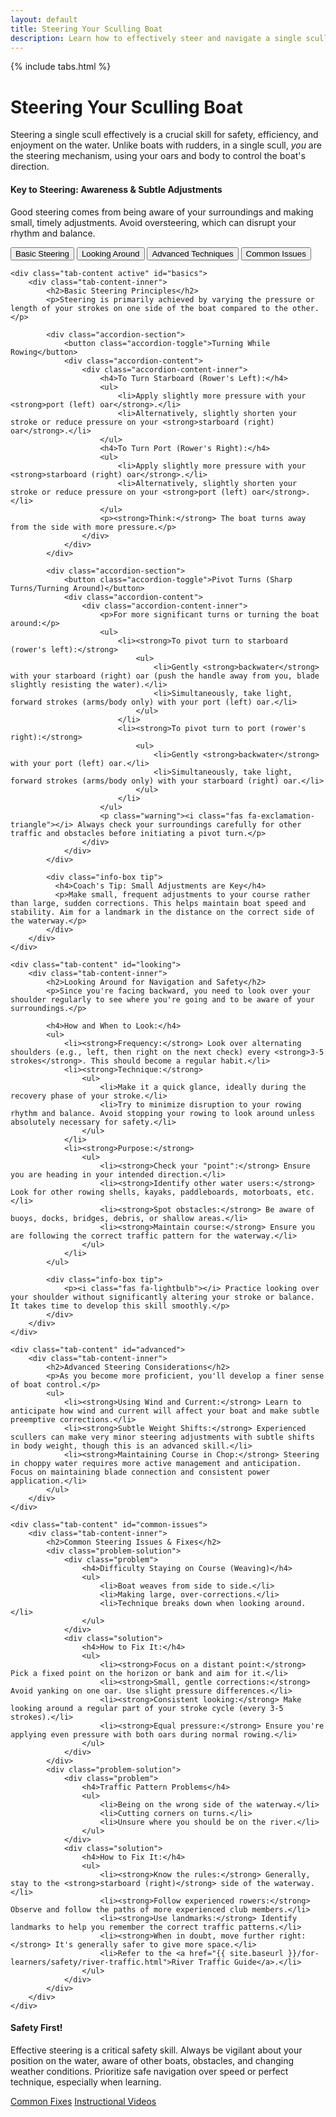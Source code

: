 ```yaml
---
layout: default
title: Steering Your Sculling Boat
description: Learn how to effectively steer and navigate a single scull.
---
```


{% include tabs.html %}

# Steering Your Sculling Boat

Steering a single scull effectively is a crucial skill for safety, efficiency, and enjoyment on the water. Unlike boats with rudders, in a single scull, *you* are the steering mechanism, using your oars and body to control the boat's direction.

<div class="info-box tip">
  <h4>Key to Steering: Awareness & Subtle Adjustments</h4>
  <p>Good steering comes from being aware of your surroundings and making small, timely adjustments. Avoid oversteering, which can disrupt your rhythm and balance.</p>
</div>

<div class="tab-container">
    <div class="tab-nav">
        <button class="tab-link active" data-tab="basics">Basic Steering</button>
        <button class="tab-link" data-tab="looking">Looking Around</button>
        <button class="tab-link" data-tab="advanced">Advanced Techniques</button>
        <button class="tab-link" data-tab="common-issues">Common Issues</button>
    </div>

    <div class="tab-content active" id="basics">
        <div class="tab-content-inner">
            <h2>Basic Steering Principles</h2>
            <p>Steering is primarily achieved by varying the pressure or length of your strokes on one side of the boat compared to the other.</p>

            <div class="accordion-section">
                <button class="accordion-toggle">Turning While Rowing</button>
                <div class="accordion-content">
                    <div class="accordion-content-inner">
                        <h4>To Turn Starboard (Rower's Left):</h4>
                        <ul>
                            <li>Apply slightly more pressure with your <strong>port (left) oar</strong>.</li>
                            <li>Alternatively, slightly shorten your stroke or reduce pressure on your <strong>starboard (right) oar</strong>.</li>
                        </ul>
                        <h4>To Turn Port (Rower's Right):</h4>
                        <ul>
                            <li>Apply slightly more pressure with your <strong>starboard (right) oar</strong>.</li>
                            <li>Alternatively, slightly shorten your stroke or reduce pressure on your <strong>port (left) oar</strong>.</li>
                        </ul>
                        <p><strong>Think:</strong> The boat turns away from the side with more pressure.</p>
                    </div>
                </div>
            </div>

            <div class="accordion-section">
                <button class="accordion-toggle">Pivot Turns (Sharp Turns/Turning Around)</button>
                <div class="accordion-content">
                    <div class="accordion-content-inner">
                        <p>For more significant turns or turning the boat around:</p>
                        <ul>
                            <li><strong>To pivot turn to starboard (rower's left):</strong>
                                <ul>
                                    <li>Gently <strong>backwater</strong> with your starboard (right) oar (push the handle away from you, blade slightly resisting the water).</li>
                                    <li>Simultaneously, take light, forward strokes (arms/body only) with your port (left) oar.</li>
                                </ul>
                            </li>
                            <li><strong>To pivot turn to port (rower's right):</strong>
                                <ul>
                                    <li>Gently <strong>backwater</strong> with your port (left) oar.</li>
                                    <li>Simultaneously, take light, forward strokes (arms/body only) with your starboard (right) oar.</li>
                                </ul>
                            </li>
                        </ul>
                        <p class="warning"><i class="fas fa-exclamation-triangle"></i> Always check your surroundings carefully for other traffic and obstacles before initiating a pivot turn.</p>
                    </div>
                </div>
            </div>
            
            <div class="info-box tip">
              <h4>Coach's Tip: Small Adjustments are Key</h4>
              <p>Make small, frequent adjustments to your course rather than large, sudden corrections. This helps maintain boat speed and stability. Aim for a landmark in the distance on the correct side of the waterway.</p>
            </div>
        </div>
    </div>

    <div class="tab-content" id="looking">
        <div class="tab-content-inner">
            <h2>Looking Around for Navigation and Safety</h2>
            <p>Since you're facing backward, you need to look over your shoulder regularly to see where you're going and to be aware of your surroundings.</p>
            
            <h4>How and When to Look:</h4>
            <ul>
                <li><strong>Frequency:</strong> Look over alternating shoulders (e.g., left, then right on the next check) every <strong>3-5 strokes</strong>. This should become a regular habit.</li>
                <li><strong>Technique:</strong>
                    <ul>
                        <li>Make it a quick glance, ideally during the recovery phase of your stroke.</li>
                        <li>Try to minimize disruption to your rowing rhythm and balance. Avoid stopping your rowing to look around unless absolutely necessary for safety.</li>
                    </ul>
                </li>
                <li><strong>Purpose:</strong>
                    <ul>
                        <li><strong>Check your "point":</strong> Ensure you are heading in your intended direction.</li>
                        <li><strong>Identify other water users:</strong> Look for other rowing shells, kayaks, paddleboards, motorboats, etc.</li>
                        <li><strong>Spot obstacles:</strong> Be aware of buoys, docks, bridges, debris, or shallow areas.</li>
                        <li><strong>Maintain course:</strong> Ensure you are following the correct traffic pattern for the waterway.</li>
                    </ul>
                </li>
            </ul>

            <div class="info-box tip">
                <p><i class="fas fa-lightbulb"></i> Practice looking over your shoulder without significantly altering your stroke or balance. It takes time to develop this skill smoothly.</p>
            </div>
        </div>
    </div>

    <div class="tab-content" id="advanced">
        <div class="tab-content-inner">
            <h2>Advanced Steering Considerations</h2>
            <p>As you become more proficient, you'll develop a finer sense of boat control.</p>
            <ul>
                <li><strong>Using Wind and Current:</strong> Learn to anticipate how wind and current will affect your boat and make subtle preemptive corrections.</li>
                <li><strong>Subtle Weight Shifts:</strong> Experienced scullers can make very minor steering adjustments with subtle shifts in body weight, though this is an advanced skill.</li>
                <li><strong>Maintaining Course in Chop:</strong> Steering in choppy water requires more active management and anticipation. Focus on maintaining blade connection and consistent power application.</li>
            </ul>
        </div>
    </div>

    <div class="tab-content" id="common-issues">
        <div class="tab-content-inner">
            <h2>Common Steering Issues & Fixes</h2>
            <div class="problem-solution">
                <div class="problem">
                    <h4>Difficulty Staying on Course (Weaving)</h4>
                    <ul>
                        <li>Boat weaves from side to side.</li>
                        <li>Making large, over-corrections.</li>
                        <li>Technique breaks down when looking around.</li>
                    </ul>
                </div>
                <div class="solution">
                    <h4>How to Fix It:</h4>
                    <ul>
                        <li><strong>Focus on a distant point:</strong> Pick a fixed point on the horizon or bank and aim for it.</li>
                        <li><strong>Small, gentle corrections:</strong> Avoid yanking on one oar. Use slight pressure differences.</li>
                        <li><strong>Consistent looking:</strong> Make looking around a regular part of your stroke cycle (every 3-5 strokes).</li>
                        <li><strong>Equal pressure:</strong> Ensure you're applying even pressure with both oars during normal rowing.</li>
                    </ul>
                </div>
            </div>
            <div class="problem-solution">
                <div class="problem">
                    <h4>Traffic Pattern Problems</h4>
                    <ul>
                        <li>Being on the wrong side of the waterway.</li>
                        <li>Cutting corners on turns.</li>
                        <li>Unsure where you should be on the river.</li>
                    </ul>
                </div>
                <div class="solution">
                    <h4>How to Fix It:</h4>
                    <ul>
                        <li><strong>Know the rules:</strong> Generally, stay to the <strong>starboard (right)</strong> side of the waterway.</li>
                        <li><strong>Follow experienced rowers:</strong> Observe and follow the paths of more experienced club members.</li>
                        <li><strong>Use landmarks:</strong> Identify landmarks to help you remember the correct traffic patterns.</li>
                        <li><strong>When in doubt, move further right:</strong> It's generally safer to give more space.</li>
                        <li>Refer to the <a href="{{ site.baseurl }}/for-learners/safety/river-traffic.html">River Traffic Guide</a>.</li>
                    </ul>
                </div>
            </div>
        </div>
    </div>
</div>

<div class="info-box warning">
  <h4><i class="fas fa-exclamation-triangle"></i> Safety First!</h4>
  <p>Effective steering is a critical safety skill. Always be vigilant about your position on the water, aware of other boats, obstacles, and changing weather conditions. Prioritize safe navigation over speed or perfect technique, especially when learning.</p>
</div>

<div class="navigation-links">
    <a href="{{ site.baseurl }}/for-learners/technique/common-fixes.md" class="btn btn-primary"><i class="fas fa-arrow-left"></i> Common Fixes</a>
    <a href="{{ site.baseurl }}/for-learners/technique/videos.html" class="btn btn-primary">Instructional Videos <i class="fas fa-arrow-right"></i></a>
</div>
